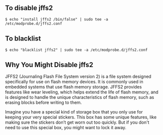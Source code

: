 ## To disable jffs2
    $ echo "install jffs2 /bin/false" | sudo tee -a /etc/modprobe.d/jffs2.conf

## To blacklist
    $ echo "blacklist jffs2" | sudo tee -a /etc/modprobe.d/jffs2.conf
    
## Why You Might Disable jffs2
JFFS2 (Journaling Flash File System version 2) is a file system designed specifically for use on flash memory devices. It is commonly used in embedded systems that use flash memory storage. JFFS2 provides features like wear leveling, which helps extend the life of flash memory, and is designed to handle the unique characteristics of flash memory, such as erasing blocks before writing to them.

Imagine you have a special kind of storage box that you only use for keeping your very special stickers. This box has some unique features, like making sure the stickers don’t get worn out too quickly. But if you don't need to use this special box, you might want to lock it away.
